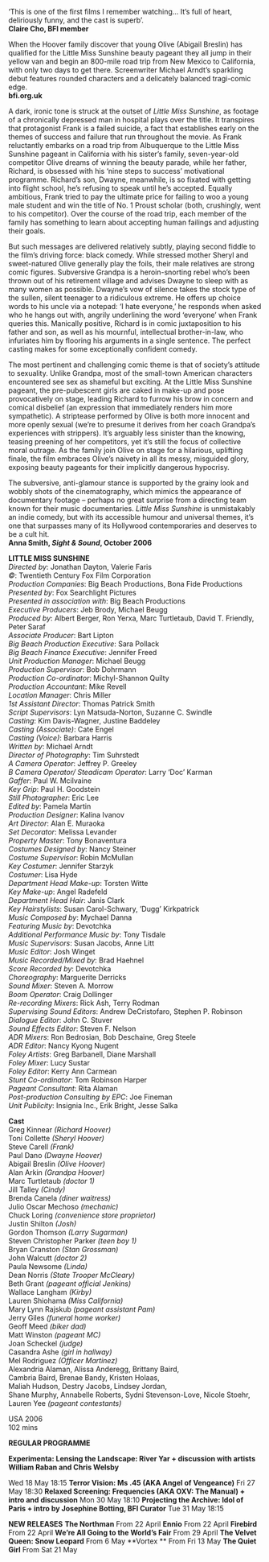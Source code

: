 
‘This is one of the first films I remember watching... It’s full of heart, deliriously funny, and the cast is superb’.<br>
**Claire Cho, BFI member**<br>

When the Hoover family discover that young Olive (Abigail Breslin) has qualified for the Little Miss Sunshine beauty pageant they all jump in their yellow van and begin an 800-mile road trip from New Mexico to California, with only two days to get there. Screenwriter Michael Arndt’s sparkling debut features rounded characters and a delicately balanced tragi-comic edge.<br>
**bfi.org.uk**<br>

A dark, ironic tone is struck at the outset of _Little Miss Sunshine_, as footage of a chronically depressed man in hospital plays over the title. It transpires that protagonist Frank is a failed suicide, a fact that establishes early on the themes of success and failure that run throughout the movie. As Frank reluctantly embarks on a road trip from Albuquerque to the Little Miss Sunshine pageant in California with his sister’s family, seven-year-old competitor Olive dreams of winning the beauty parade, while her father, Richard, is obsessed with his ‘nine steps to success’ motivational programme. Richard’s son, Dwayne, meanwhile, is so fixated with getting into flight school, he’s refusing to speak until he’s accepted. Equally ambitious, Frank tried to pay the ultimate price for failing to woo a young male student and win the title of No. 1 Proust scholar (both, crushingly, went to his competitor). Over the course of the road trip, each member of the family has something to learn about accepting human failings and adjusting their goals.

But such messages are delivered relatively subtly, playing second fiddle to the film’s driving force: black comedy. While stressed mother Sheryl and sweet-natured Olive generally play the foils, their male relatives are strong comic figures. Subversive Grandpa is a heroin-snorting rebel who’s been thrown out of his retirement village and advises Dwayne to sleep with as many women as possible. Dwayne’s vow of silence takes the stock type of the sullen, silent teenager to a ridiculous extreme. He offers up choice words to his uncle via a notepad: ‘I hate everyone,’ he responds when asked who he hangs out with, angrily underlining the word ‘everyone’ when Frank queries this. Manically positive, Richard is in comic juxtaposition to his father and son, as well as his mournful, intellectual brother-in-law, who infuriates him by flooring his arguments in a single sentence. The perfect casting makes for some exceptionally confident comedy.

The most pertinent and challenging comic theme is that of society’s attitude to sexuality. Unlike Grandpa, most of the small-town American characters encountered see sex as shameful but exciting. At the Little Miss Sunshine pageant, the pre-pubescent girls are caked in make-up and pose provocatively on stage, leading Richard to furrow his brow in concern and comical disbelief (an expression that immediately renders him more sympathetic). A striptease performed by Olive is both more innocent and more openly sexual (we’re to presume it derives from her coach Grandpa’s experiences with strippers). It’s arguably less sinister than the knowing, teasing preening of her competitors, yet it’s still the focus of collective moral outrage. As the family join Olive on stage for a hilarious, uplifting finale, the film embraces Olive’s naivety in all its messy, misguided glory, exposing beauty pageants for their implicitly dangerous hypocrisy.

The subversive, anti-glamour stance is supported by the grainy look and wobbly shots of the cinematography, which mimics the appearance of documentary footage – perhaps no great surprise from a directing team known for their music documentaries. _Little Miss Sunshine_ is unmistakably an indie comedy, but with its accessible humour and universal themes, it’s one that surpasses many of its Hollywood contemporaries and deserves to be a cult hit.<br>
**Anna Smith, _Sight & Sound_, October 2006**<br>

**LITTLE MISS SUNSHINE**<br>
_Directed by_: Jonathan Dayton, Valerie Faris  
_©_: Twentieth Century Fox Film Corporation  
_Production Companies_: Big Beach Productions, Bona Fide Productions  
_Presented by_: Fox Searchlight Pictures  
_Presented in association with_: Big Beach Productions  
_Executive Producers_: Jeb Brody, Michael Beugg  
_Produced by_: Albert Berger, Ron Yerxa, Marc Turtletaub, David T. Friendly, Peter Saraf  
_Associate Producer_: Bart Lipton  
_Big Beach Production Executive_: Sara Pollack  
_Big Beach Finance Executive_: Jennifer Freed  
_Unit Production Manager_: Michael Beugg  
_Production Supervisor_: Bob Dohrmann  
_Production Co-ordinator_: Michyl-Shannon Quilty  
_Production Accountant_: Mike Revell  
_Location Manager_: Chris Miller  
_1st Assistant Director_: Thomas Patrick Smith  
_Script Supervisors_: Lyn Matsuda-Norton, Suzanne C. Swindle  
_Casting_: Kim Davis-Wagner, Justine Baddeley  
_Casting (Associate)_: Cate Engel  
_Casting (Voice)_: Barbara Harris  
_Written by_: Michael Arndt  
_Director of Photography_: Tim Suhrstedt  
_A Camera Operator_: Jeffrey P. Greeley  
_B Camera Operator/ Steadicam Operator_: Larry ‘Doc’ Karman  
_Gaffer_: Paul W. Mcilvaine  
_Key Grip_: Paul H. Goodstein  
_Still Photographer_: Eric Lee  
_Edited by_: Pamela Martin  
_Production Designer_: Kalina Ivanov  
_Art Director_: Alan E. Muraoka  
_Set Decorator_: Melissa Levander  
_Property Master_: Tony Bonaventura  
_Costumes Designed by_: Nancy Steiner  
_Costume Supervisor_: Robin McMullan  
_Key Costumer_: Jennifer Starzyk  
_Costumer_: Lisa Hyde  
_Department Head Make-up_: Torsten Witte  
_Key Make-up_: Angel Radefeld  
_Department Head Hair_: Janis Clark  
_Key Hairstylists_: Susan Carol-Schwary, ’Dugg’ Kirkpatrick  
_Music Composed by_: Mychael Danna  
_Featuring Music by_: Devotchka  
_Additional Performance Music by_: Tony Tisdale  
_Music Supervisors_: Susan Jacobs, Anne Litt  
_Music Editor_: Josh Winget  
_Music Recorded/Mixed by_: Brad Haehnel  
_Score Recorded by_: Devotchka  
_Choreography_: Marguerite Derricks  
_Sound Mixer_: Steven A. Morrow  
_Boom Operator_: Craig Dollinger  
_Re-recording Mixers_: Rick Ash, Terry Rodman  
_Supervising Sound Editors_: Andrew DeCristofaro, Stephen P. Robinson  
_Dialogue Editor_: John C. Stuver  
_Sound Effects Editor_: Steven F. Nelson  
_ADR Mixers_: Ron Bedrosian, Bob Deschaine, Greg Steele  
_ADR Editor_: Nancy Kyong Nugent  
_Foley Artists_: Greg Barbanell, Diane Marshall  
_Foley Mixer_: Lucy Sustar  
_Foley Editor_: Kerry Ann Carmean  
_Stunt Co-ordinator_: Tom Robinson Harper  
_Pageant Consultant_: Rita Alaman  
_Post-production Consulting by EPC_: Joe Fineman  
_Unit Publicity_: Insignia Inc., Erik Bright, Jesse Salka  

**Cast**  
Greg Kinnear _(Richard Hoover)_  
Toni Collette _(Sheryl Hoover)_  
Steve Carell _(Frank)_  
Paul Dano _(Dwayne Hoover)_  
Abigail Breslin _(Olive Hoover)_  
Alan Arkin _(Grandpa Hoover)_  
Marc Turtletaub _(doctor 1)_  
Jill Talley _(Cindy)_  
Brenda Canela _(diner waitress)_  
Julio Oscar Mechoso _(mechanic)_  
Chuck Loring _(convenience store proprietor)_  
Justin Shilton _(Josh)_  
Gordon Thomson _(Larry Sugarman)_  
Steven Christopher Parker _(teen boy 1)_  
Bryan Cranston _(Stan Grossman)_  
John Walcutt _(doctor 2)_  
Paula Newsome _(Linda)_  
Dean Norris _(State Trooper McCleary)_  
Beth Grant _(pageant official Jenkins)_  
Wallace Langham _(Kirby)_  
Lauren Shiohama _(Miss California)_  
Mary Lynn Rajskub _(pageant assistant Pam)_  
Jerry Giles _(funeral home worker)_  
Geoff Meed _(biker dad)_  
Matt Winston _(pageant MC)_  
Joan Scheckel _(judge)_  
Casandra Ashe _(girl in hallway)_  
Mel Rodriguez _(Officer Martinez)_  
Alexandria Alaman, Alissa Anderegg, Brittany Baird,  
Cambria Baird, Brenae Bandy, Kristen Holaas,  
Maliah Hudson, Destry Jacobs, Lindsey Jordan,  
Shane Murphy, Annabelle Roberts, Sydni Stevenson-Love, Nicole Stoehr, Lauren Yee _(pageant contestants)_

USA 2006<br>
102 mins<br>

**REGULAR PROGRAMME**

**Experimenta: Lensing the Landscape: River Yar + discussion with artists William Raban and Chris Welsby**

Wed 18 May 18:15
**Terror Vision: Ms .45 (AKA Angel of Vengeance)**
Fri 27 May 18:30
**Relaxed Screening: Frequencies (AKA OXV: The Manual) + intro and discussion**
Mon 30 May 18:10
**Projecting the Archive: Idol of Paris + intro by Josephine Botting, BFI Curator**
Tue 31 May 18:15

**NEW RELEASES**
**The Northman**
From 22 April
**Ennio**
From 22 April
**Firebird**
From 22 April
**We’re All Going to the World’s Fair**
From 29 April
**The Velvet Queen: Snow Leopard**
From 6 May
**Vortex  **
From Fri 13 May
**The Quiet Girl**
From Sat 21 May
<!--stackedit_data:
eyJoaXN0b3J5IjpbLTk3MTIzODQ1M119
-->